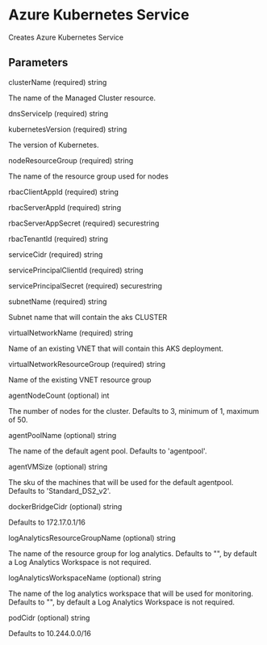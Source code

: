 # Azure Kubernetes Service

Creates Azure Kubernetes Service

## Parameters

clusterName (required) string

The name of the Managed Cluster resource.

dnsServiceIp (required) string

kubernetesVersion (required) string

The version of Kubernetes.

nodeResourceGroup (required) string

The name of the resource group used for nodes

rbacClientAppId (required) string

rbacServerAppId (required) string

rbacServerAppSecret (required) securestring

rbacTenantId (required) string

serviceCidr (required) string

servicePrincipalClientId (required) string

servicePrincipalSecret (required) securestring

subnetName (required) string

Subnet name that will contain the aks CLUSTER

virtualNetworkName (required) string

Name of an existing VNET that will contain this AKS deployment.

virtualNetworkResourceGroup (required) string

Name of the existing VNET resource group

agentNodeCount (optional) int

The number of nodes for the cluster.  Defaults to 3, minimum of 1, maximum of 50.

agentPoolName (optional) string

The name of the default agent pool.  Defaults to 'agentpool'.

agentVMSize (optional) string

The sku of the machines that will be used for the default agentpool.  Defaults to 'Standard_DS2_v2'.

dockerBridgeCidr (optional) string

Defaults to 172.17.0.1/16

logAnalyticsResourceGroupName (optional) string

The name of the resource group for log analytics.  Defaults to "", by default a Log Analytics Workspace is not required.

logAnalyticsWorkspaceName (optional) string

The name of the log analytics workspace that will be used for monitoring.  Defaults to "", by default a Log Analytics Workspace is not required.

podCidr (optional) string

Defaults to 10.244.0.0/16

